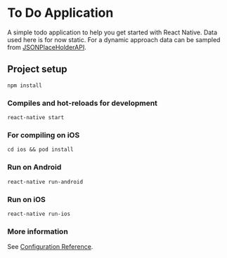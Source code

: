 # To Do Application
A simple todo application to help you get started with React Native. Data used here is for now static. For a dynamic approach data can be sampled from [JSONPlaceHolderAPI](https://jsonplaceholder.typicode.com/).
## Project setup
```
npm install
```
### Compiles and hot-reloads for development
```
react-native start
```
### For compiling on iOS
```
cd ios && pod install
```
### Run on Android 
```
react-native run-android
```
### Run on iOS
```
react-native run-ios
```
### More information
See [Configuration Reference](https://reactnative.dev/docs/getting-started).
